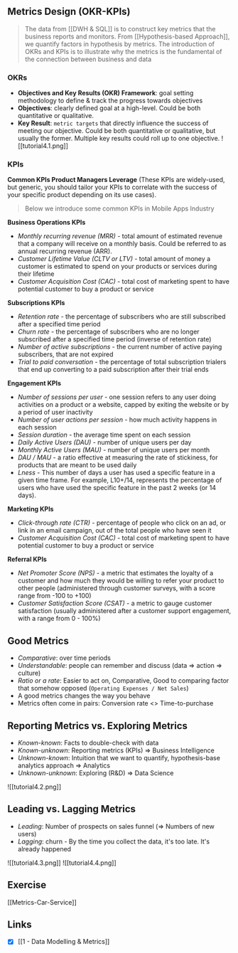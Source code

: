 ## Metrics Design (OKR-KPIs)
> The data from [[DWH & SQL]] is to construct key metrics that the business reports and monitors. From [[Hypothesis-based Approach]], we quantify factors in hypothesis by metrics. The introduction of OKRs and KPIs is to illustrate why the metrics is the fundamental of the connection between business and data

### OKRs
-   **Objectives and Key Results (OKR) Framework**: goal setting methodology to define & track the progress towards objectives
-   **Objectives**: clearly defined goal at a high-level. Could be both quantitative or qualitative.
-   **Key Result**: `metric targets` that directly influence the success of meeting our objective. Could be both quantitative or qualitative, but usually the former. Multiple key results could roll up to one objective.
![[tutorial4.1.png]]

### KPIs
**Common KPIs Product Managers Leverage** (These KPIs are widely-used, but generic, you should tailor your KPIs to correlate with the success of your specific product depending on its use cases).

> Below we introduce some common KPIs in Mobile Apps Industry

**Business Operations KPIs**
-   *Monthly recurring revenue (MRR)* - total amount of estimated revenue that a company will receive on a monthly basis. Could be referred to as annual recurring revenue (ARR).
-   *Customer Lifetime Value (CLTV or LTV)* - total amount of money a customer is estimated to spend on your products or services during their lifetime
-   *Customer Acquisition Cost (CAC)* - total cost of marketing spent to have potential customer to buy a product or service

**Subscriptions KPIs**
-   *Retention rate* - the percentage of subscribers who are still subscribed after a specified time period
-   *Churn rate* - the percentage of subscribers who are no longer subscribed after a specified time period (inverse of retention rate)
-   *Number of active subscriptions* - the current number of active paying subscribers, that are not expired
-   *Trial to paid conversation* - the percentage of total subscription trialers that end up converting to a paid subscription after their trial ends

**Engagement KPIs**
-   *Number of sessions per user* - one session refers to any user doing activities on a product or a website, capped by exiting the website or by a period of user inactivity
-   *Number of user actions per session* - how much activity happens in each session
-   *Session duration* - the average time spent on each session
-   *Daily Active Users (DAU)* - number of unique users per day
-   *Monthly Active Users (MAU)* - number of unique users per month
-   *DAU / MAU* - a ratio effective at measuring the rate of stickiness, for products that are meant to be used daily
-   *Lness* - This number of days a user has used a specific feature in a given time frame. For example, L10+/14, represents the percentage of users who have used the specific feature in the past 2 weeks (or 14 days).

**Marketing KPIs**
-   *Click-through rate (CTR)* - percentage of people who click on an ad, or link in an email campaign, out of the total people who have seen it
-   *Customer Acquisition Cost (CAC)* - total cost of marketing spent to have potential customer to buy a product or service

**Referral KPIs**
-   *Net Promoter Score (NPS)* - a metric that estimates the loyalty of a customer and how much they would be willing to refer your product to other people (administered through customer surveys, with a score range from -100 to +100)
-   *Customer Satisfaction Score (CSAT)* - a metric to gauge customer satisfaction (usually administered after a customer support engagement, with a range from 0 - 100%)

## Good Metrics
-   *Comparative*: over time periods
-   *Understandable*: people can remember and discuss (data ⇒ action ⇒ culture)
-   *Ratio or a rate*: Easier to act on, Comparative, Good to comparing factor that somehow opposed (`Operating Expenses / Net Sales`)
-   A good metrics changes the way you behave
-   Metrics often come in pairs: Conversion rate <> Time-to-purchase

## Reporting Metrics vs. Exploring Metrics
-   *Known-known*: Facts to double-check with data
-   *Known-unknown*: Reporting metrics (KPIs) => Business Intelligence
-   *Unknown-known*: Intuition that we want to quantify, hypothesis-base analytics approach => Analytics
-   *Unknown-unknown*: Exploring (R&D) => Data Science
    
![[tutorial4.2.png]]

## Leading vs. Lagging Metrics
-   *Leading*: Number of prospects on sales funnel (⇒ Numbers of new users)
-   *Lagging*: churn - By the time you collect the data, it's too late. It's already happened

![[tutorial4.3.png]]
![[tutorial4.4.png]]

## Exercise
[[Metrics-Car-Service]]

## Links
- [x] [[1 - Data Modelling & Metrics]] 